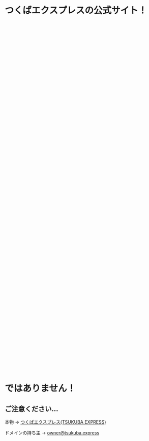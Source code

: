 # つくばエクスプレスの公式サイト！
<br><br><br><br><br><br><br><br><br><br><br><br><br><br><br><br>
<br><br><br><br><br><br><br><br><br><br><br><br><br><br><br><br>
<br><br><br><br><br><br><br><br><br><br><br><br><br><br><br><br>
<br><br><br><br><br><br><br><br><br><br><br><br><br><br><br><br>
# ではありません！
## ご注意ください...
本物 → [つくばエクスプレス(TSUKUBA EXPRESS)](https://www.mir.co.jp/)  
  
ドメインの持ち主 → owner@tsukuba.express
